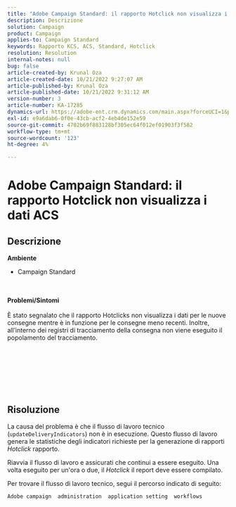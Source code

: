```yaml
---
title: "Adobe Campaign Standard: il rapporto Hotclick non visualizza i dati ACS"
description: Descrizione
solution: Campaign
product: Campaign
applies-to: Campaign Standard
keywords: Rapporto KCS, ACS, Standard, Hotclick
resolution: Resolution
internal-notes: null
bug: false
article-created-by: Krunal Oza
article-created-date: 10/21/2022 9:27:07 AM
article-published-by: Krunal Oza
article-published-date: 10/21/2022 9:31:12 AM
version-number: 3
article-number: KA-17285
dynamics-url: https://adobe-ent.crm.dynamics.com/main.aspx?forceUCI=1&pagetype=entityrecord&etn=knowledgearticle&id=610d9583-2251-ed11-bba2-0022480867fb
exl-id: e9a6dab6-0f0e-43cb-acf2-4eb4de152e59
source-git-commit: 4702b69f883128bf305ec64f012ef01903f3f582
workflow-type: tm+mt
source-wordcount: '123'
ht-degree: 4%

---
```


# Adobe Campaign Standard: il rapporto Hotclick non visualizza i dati ACS

## Descrizione

<b>Ambiente</b>
- Campaign Standard

<br> <br><b>Problemi/Sintomi</b><br> <br>È stato segnalato che il rapporto Hotclicks non visualizza i dati per le nuove consegne mentre è in funzione per le consegne meno recenti. Inoltre, all’interno dei registri di tracciamento della consegna non viene eseguito il popolamento del tracciamento.<br> <br>

<br> <br>

<br> 

## Risoluzione


La causa del problema è che il flusso di lavoro tecnico (`updateDeliveryIndicators`) non è in esecuzione. Questo flusso di lavoro genera le statistiche degli indicatori richieste per la generazione di rapporti *Hotclick* rapporto.

Riavvia il flusso di lavoro e assicurati che continui a essere eseguito. Una volta eseguito per un&#39;ora o due, il *Hotclick* il report deve essere compilato.



Per trovare il flusso di lavoro tecnico, segui il percorso indicato di seguito:

`Adobe campaign  administration  application setting  workflows`

